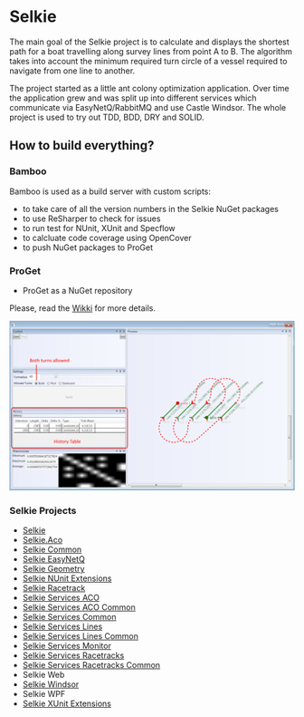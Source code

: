 # Selkie
The main goal of the Selkie project is to calculate and displays the shortest path for a boat travelling along survey lines from point A to B. The algorithm takes into account the minimum required turn circle of a vessel required to navigate from one line to another.

The project started as a little ant colony optimization application. Over time the application grew and was split up into different services which communicate via EasyNetQ/RabbitMQ and use Castle Windsor. The whole project is used to try out TDD, BDD, DRY and SOLID.


## How to build everything?

### Bamboo
Bamboo is used as a build server with custom scripts:
* to take care of all the version numbers in the Selkie NuGet packages
* to use ReSharper to check for issues 
* to run test for NUnit, XUnit and Specflow
* to calcluate code coverage using OpenCover
* to push NuGet packages to ProGet

### ProGet
- ProGet as a NuGet repository


Please, read the [Wikki](https://github.com/tschroedter/Selkie/wiki) for more details.


![Finished Both 60](https://github.com/tschroedter/Selkie/blob/master/Images/WPF%20-%20Prototype/45%20Degree%20Lines/WPF%20-%20Finished%20-%20Turnradius%2060%20Allowed%20Turns%20Both.png?raw=true)

### Selkie Projects

* [Selkie](https://github.com/tschroedter/Selkie)
* [Selkie.Aco](https://github.com/tschroedter/Selkie.Aco)
* [Selkie Common](https://github.com/tschroedter/Selkie.Common)
* [Selkie EasyNetQ](https://github.com/tschroedter/Selkie.EasyNetQ)
* [Selkie Geometry](https://github.com/tschroedter/Selkie.Geometry)
* [Selkie NUnit Extensions](https://github.com/tschroedter/Selkie.NUnit.Extensions)
* [Selkie Racetrack](https://github.com/tschroedter/Selkie.Racetrack)
* [Selkie Services ACO](https://github.com/tschroedter/Selkie.Services.Aco)
* [Selkie Services ACO Common](https://github.com/tschroedter/Selkie.Services.Aco.Common)
* [Selkie Services Common](https://github.com/tschroedter/Selkie.Services.Common)
* [Selkie Services Lines](https://github.com/tschroedter/Selkie.Services.Lines)
* [Selkie Services Lines Common](https://github.com/tschroedter/Selkie.Services.Lines.Common)
* [Selkie Services Monitor](https://github.com/tschroedter/Selkie.Services.Monitor)
* [Selkie Services Racetracks](https://github.com/tschroedter/Selkie.Services.Racetracks)
* [Selkie Services Racetracks Common](https://github.com/tschroedter/Selkie.Services.Racetracks.Common)
* Selkie Web
* [Selkie Windsor](https://github.com/tschroedter/Selkie.Windsor)
* Selkie WPF
* [Selkie XUnit Extensions](https://github.com/tschroedter/Selkie.XUnit.Extensions)
